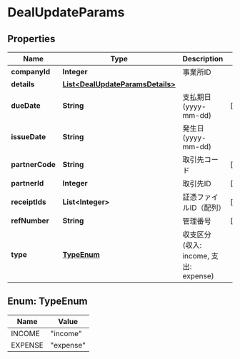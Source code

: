 

# DealUpdateParams


## Properties

Name | Type | Description | Notes
------------ | ------------- | ------------- | -------------
**companyId** | **Integer** | 事業所ID | 
**details** | [**List&lt;DealUpdateParamsDetails&gt;**](DealUpdateParamsDetails.md) |  | 
**dueDate** | **String** | 支払期日(yyyy-mm-dd) |  [optional]
**issueDate** | **String** | 発生日 (yyyy-mm-dd) | 
**partnerCode** | **String** | 取引先コード |  [optional]
**partnerId** | **Integer** | 取引先ID |  [optional]
**receiptIds** | **List&lt;Integer&gt;** | 証憑ファイルID（配列） |  [optional]
**refNumber** | **String** | 管理番号 |  [optional]
**type** | [**TypeEnum**](#TypeEnum) | 収支区分 (収入: income, 支出: expense) | 



## Enum: TypeEnum

Name | Value
---- | -----
INCOME | &quot;income&quot;
EXPENSE | &quot;expense&quot;



